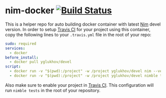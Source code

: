 # nim-docker [![Build Status](https://travis-ci.org/yglukhov/nim-docker.svg?branch=master)](https://travis-ci.org/yglukhov/nim-docker)

This is a helper repo for auto building docker container with latest [Nim](https://github.com/nim-lang/Nim) devel version. In order to setup [Travis CI](https://travis-ci.org) for your project using this container, copy the following lines to your `.travis.yml` file in the root of your repo:
```yml
sudo: required
services:
  - docker
before_install:
  - docker pull yglukhov/devel
script:
  - docker run -v "$(pwd):/project" -w /project yglukhov/devel nim --version
  - docker run -v "$(pwd):/project" -w /project yglukhov/devel nimble tests
```
Also make sure to enable your project in [Travis CI](https://travis-ci.org). This configuration will run `nimble tests` in the root of your repository.
